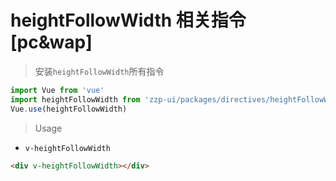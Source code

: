 # heightFollowWidth 相关指令 [pc&wap]

> 安装`heightFollowWidth`所有指令
```javascript
import Vue from 'vue'
import heightFollowWidth from 'zzp-ui/packages/directives/heightFollowWidth'
Vue.use(heightFollowWidth)
```

> Usage
- `v-heightFollowWidth`

```html
<div v-heightFollowWidth></div>
```

